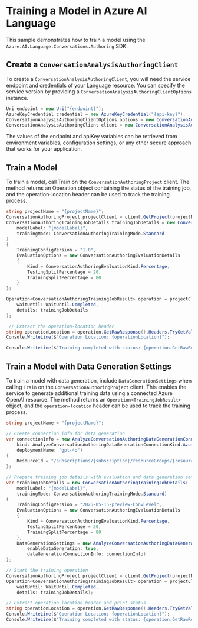 # Training a Model in Azure AI Language

This sample demonstrates how to train a model using the `Azure.AI.Language.Conversations.Authoring` SDK.

## Create a `ConversationAnalysisAuthoringClient`

To create a `ConversationAnalysisAuthoringClient`, you will need the service endpoint and credentials of your Language resource. You can specify the service version by providing a `ConversationAnalysisAuthoringClientOptions` instance.

```C# Snippet:CreateAuthoringClientForSpecificApiVersion
Uri endpoint = new Uri("{endpoint}");
AzureKeyCredential credential = new AzureKeyCredential("{api-key}");
ConversationAnalysisAuthoringClientOptions options = new ConversationAnalysisAuthoringClientOptions(ConversationAnalysisAuthoringClientOptions.ServiceVersion.V2024_11_15_Preview);
ConversationAnalysisAuthoringClient client = new ConversationAnalysisAuthoringClient(endpoint, credential, options);
```

The values of the endpoint and apiKey variables can be retrieved from environment variables, configuration settings, or any other secure approach that works for your application.

## Train a Model

To train a model, call Train on the `ConversationAuthoringProject` client. The method returns an Operation<TrainingJobResult> object containing the status of the training job, and the operation-location header can be used to track the training process.

```C# Snippet:Sample6_ConversationsAuthoring_Train
string projectName = "{projectName}";
ConversationAuthoringProject projectClient = client.GetProject(projectName);
ConversationAuthoringTrainingJobDetails trainingJobDetails = new ConversationAuthoringTrainingJobDetails(
    modelLabel: "{modelLabel}",
    trainingMode: ConversationAuthoringTrainingMode.Standard
)
{
    TrainingConfigVersion = "1.0",
    EvaluationOptions = new ConversationAuthoringEvaluationDetails
    {
        Kind = ConversationAuthoringEvaluationKind.Percentage,
        TestingSplitPercentage = 20,
        TrainingSplitPercentage = 80
    }
};

Operation<ConversationAuthoringTrainingJobResult> operation = projectClient.Train(
    waitUntil: WaitUntil.Completed,
    details: trainingJobDetails
);

 // Extract the operation-location header
string operationLocation = operation.GetRawResponse().Headers.TryGetValue("operation-location", out string location) ? location : null;
Console.WriteLine($"Operation Location: {operationLocation}");

Console.WriteLine($"Training completed with status: {operation.GetRawResponse().Status}");
```

## Train a Model with Data Generation Settings

To train a model with data generation, include `DataGenerationSettings` when calling `Train` on the `ConversationAuthoringProject` client. This enables the service to generate additional training data using a connected Azure OpenAI resource. The method returns an `Operation<TrainingJobResult>` object, and the `operation-location` header can be used to track the training process.

```C# Snippet:Sample6_ConversationsAuthoring_Train_WithDataGeneration
string projectName = "{projectName}";

// Create connection info for data generation
var connectionInfo = new AnalyzeConversationAuthoringDataGenerationConnectionInfo(
    kind: AnalyzeConversationAuthoringDataGenerationConnectionKind.AzureOpenAI,
    deploymentName: "gpt-4o")
{
    ResourceId = "/subscriptions/{subscription}/resourceGroups/{resourcegroup}/providers/Microsoft.CognitiveServices/accounts/{sampleAccount}"
};

// Prepare training job details with evaluation and data generation settings
var trainingJobDetails = new ConversationAuthoringTrainingJobDetails(
    modelLabel: "{modelLabel}",
    trainingMode: ConversationAuthoringTrainingMode.Standard)
{
    TrainingConfigVersion = "2025-05-15-preview-ConvLevel",
    EvaluationOptions = new ConversationAuthoringEvaluationDetails
    {
        Kind = ConversationAuthoringEvaluationKind.Percentage,
        TestingSplitPercentage = 20,
        TrainingSplitPercentage = 80
    },
    DataGenerationSettings = new AnalyzeConversationAuthoringDataGenerationSettings(
        enableDataGeneration: true,
        dataGenerationConnectionInfo: connectionInfo)
};

// Start the training operation
ConversationAuthoringProject projectClient = client.GetProject(projectName);
Operation<ConversationAuthoringTrainingJobResult> operation = projectClient.Train(
    waitUntil: WaitUntil.Completed,
    details: trainingJobDetails);

// Extract operation location header and print status
string operationLocation = operation.GetRawResponse().Headers.TryGetValue("operation-location", out string location) ? location : null;
Console.WriteLine($"Operation Location: {operationLocation}");
Console.WriteLine($"Training completed with status: {operation.GetRawResponse().Status}");
```
